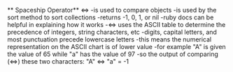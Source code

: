 ** Spaceship Operator**
<=>
-is used to compare objects
-is used by the sort method to sort collections
-returns -1, 0, 1, or nil
-ruby docs can be helpful in explaining how it works
-<=> uses the ASCII table to determine the precedence of integers, string characters, etc
-digits, capital letters, and most punctuation precede lowercase letters
    -this means the numerical representation on the ASCII chart is of lower value
    -for example "A" is given the value of 65 while "a" has the value of 97
    -so the output of comparing (<=>) these two characters:
                  "A" <=> "a" = -1
